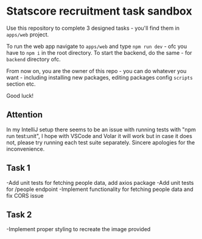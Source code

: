 # Statscore recruitment task sandbox

Use this repository to complete 3 designed tasks - you'll find them in `apps/web` project.

To run the web app navigate to `apps/web` and type `npm run dev` - ofc you have to `npm i` in the root directory. To start the backend, do the same - for `backend` directory ofc.

From now on, you are the owner of this repo - you can do whatever you want - including installing new packages, editing packages config `scripts` section etc.

Good luck!

## Attention
In my IntelliJ setup there seems to be an issue with running tests with "npm run test:unit", I hope with VSCode and Volar it will work but in case it does not, please try running each test suite separately.
Sincere apologies for the inconvenience.

## Task 1
-Add unit tests for fetching people data, add axios package
-Add unit tests for /people endpoint
-Implement functionality for fetching people data and fix CORS issue

## Task 2
-Implement proper styling to recreate the image provided
